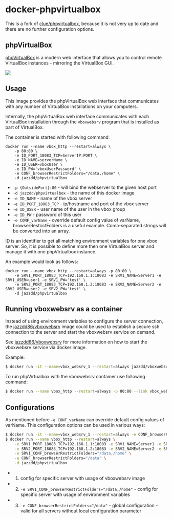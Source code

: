 # docker-phpvirtualbox

This is a fork of [clue/phpvirtualbox](https://hub.docker.com/r/clue/phpvirtualbox/), because it is not very up to date and there are no further configuration options.

## phpVirtualBox

[phpVirtualBox](http://sourceforge.net/projects/phpvirtualbox/) is a modern web interface that allows you to control remote VirtualBox instances - mirroring the VirtualBox GUI.

![](http://a.fsdn.com/con/app/proj/phpvirtualbox/screenshots/phpvb1.png)

## Usage
This image provides the phpVirtualBox web interface that communicates with any number of VirtualBox installations on your computers.

Internally, the phpVirtualBox web interface communicates with each VirtualBox installation through the `vboxwebsrv` program that is installed as part of VirtualBox.

The container is started with following command:

```
docker run --name vbox_http --restart=always \
    -p 80:80 \
    -e ID_PORT_18083_TCP=ServerIP:PORT \
    -e ID_NAME=serverName \
    -e ID_USER=vboxUser \
    -e ID_PW='vboxUserPassword' \
    -e CONF_browserRestrictFolders="/data,/home" \
    -d jazzdd/phpvirtualbox
```

* `-p {OutsidePort}:80` - will bind the webserver to the given host port
* `-d jazzdd/phpvirtualbox` - the name of this docker image
* `-e ID_NAME` - name of the vbox server
* `-e ID_PORT_18083_TCP` - ip/hostname and port of the vbox server
* `-e ID_USER` - user name of the user in the vbox group
* `-e ID_PW` - password of this user
* `-e CONF_varName` - override default config value of varName, browserRestrictFolders is a useful example. Coma-separated strings will be converted into an array.

ID is an identifier to get all matching environment variables for one vbox server. So, it is possible to define more then one VirtualBox server and manage it with one phpVirtualbox instance.

An example would look as follows:
```
docker run --name vbox_http --restart=always -p 80:80 \
    -e SRV1_PORT_18083_TCP=192.168.1.1:18083 -e SRV1_NAME=Server1 -e SRV1_USER=user1 -e SRV1_PW='test' \
    -e SRV2_PORT_18083_TCP=192.168.1.2:18083 -e SRV2_NAME=Server2 -e SRV2_USER=user2 -e SRV2_PW='test' \
    -d jazzdd/phpvirtualbox
```

## Running vboxwebsrv as a container
Instead of using environment variables to configure the server connection, the [jazzdd86/vboxwebsrv](https://github.com/jazzdd86/vboxwebsrv) image could be used to establish a secure ssh connection to the server and start the vboxwebsrv service on demand.

See [jazzdd86/vboxwebsrv](https://github.com/jazzdd86/vboxwebsrv) for more information on how to start the vboxwebsrv service via docker image.

Example:
```bash
$ docker run -it --name=vbox_websrv_1 --restart=always jazzdd/vboxwebsrv vbox@10.1.2.3
```

To run phpVirtualbox with the vboxwebsrv container use following command:

```bash
$ docker run --name vbox_http --restart=always -p 80:80 --link vbox_websrv_1:MyComputer -d jazzdd/phpvirtualbox
```

## Configurations
As mentioned before `-e CONF_varName` can override default config values of varName. This configuration options can be used in various ways:

```bash
$ docker run -it --name=vbox_websrv_1 --restart=always -e CONF_browserRestrictFolders="/data,/home" jazzdd/vboxwebsrv vbox@10.1.2.3
$ docker run --name vbox_http --restart=always \
    -e SRV1_PORT_18083_TCP=192.168.1.1:18083 -e SRV1_NAME=Server1 -e SRV1_USER=user1 -e SRV1_PW='test' \
    -e SRV2_PORT_18083_TCP=192.168.1.2:18083 -e SRV2_NAME=Server2 -e SRV2_USER=user2 -e SRV2_PW='test' \
    -e SRV1_CONF_browserRestrictFolders="/data,/home" \
    -e CONF_browserRestrictFolders="/data" \
    -d jazzdd/phpvirtualbox
```

* 1. config for specific server with usage of vboxwebsrv image
* 2. `-e SRV1_CONF_browserRestrictFolders="/data,/home"` - config for specific server with usage of environment variables
* 3. `-e CONF_browserRestrictFolders="/data"` - global configuration - valid for all servers without local configuration parameter
